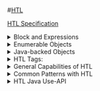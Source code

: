 #[HTL](https://experienceleague.adobe.com/en/docs/experience-manager-htl/content/getting-started)

[HTL Specification](https://github.com/adobe/htl-spec/blob/master/SPECIFICATION.md#121-display-context)



<details>
  <summary>Block and Expressions</summary>
  
  - **Block Statements**: to display the h1 element conditionally, use a data-sly-test
  - **Expression Language**: The ${ and } characters delimit HTL expressions. At runtime, these expressions are evaluated and their value is injected into the outgoing HTML stream.
  ```
    <h1 data-sly-test="${properties.jcr:title}">
    ${properties.jcr:title}
    </h1>
  ```
  - The SLY Element:
  ```
    <sly data-sly-test="${properties.jcr:title && properties.jcr:description}">
    <h1>${properties.jcr:title}</h1>
    <p>${properties.jcr:description}</p>
    </sly>
  ```
  - HTL Comments: HTL comments are HTML comments with an additional JavaScript-like syntax. The processor entirely ignores the whole HTL comment and anything within, removing it from the output.
  ```
    <!--/* An HTL Comment */-->
    <!-- An HTML Comment -->
  ```
  - Special Contexts:
    - To protect against cross-site scripting (XSS) vulnerabilities, HTL automatically recognises the context within which an output string is to be displayed within the final HTML output, and escapes that string appropriately.
    - It is also possible to override the automatic display context handling with the context option.
      <details>
        <summary> Context </summary>
        
         ```      
            ${properties.jcr:title @ context='html'}          <!--/* Use this in case you want to output HTML - Removes markup that may contain XSS risks */-->
            ${properties.jcr:title @ context='text'}          <!--/* Use this for simple HTML content - Encodes all HTML */-->
            ${properties.jcr:title @ context='elementName'}   <!--/* Allows only element names that are white-listed, outputs 'div' otherwise */-->
            ${properties.jcr:title @ context='attributeName'} <!--/* Outputs nothing if the value doesn't correspond to the HTML attribute name syntax - doesn't allow 'style' and 'on*' attributes */-->
            ${properties.jcr:title @ context='attribute'}     <!--/* Applies HTML attribute escaping */-->
            ${properties.jcr:title @ context='uri'}           <!--/* Outputs nothing if the value contains XSS risks */-->
            ${properties.jcr:title @ context='scriptToken'}   <!--/* Outputs nothing if the value doesn't correspond to an Identifier, String literal or Numeric literal JavaScript token */-->
            ${properties.jcr:title @ context='scriptString'}  <!--/* Applies JavaScript string escaping */-->
            ${properties.jcr:title @ context='scriptComment'} <!--/* Context for Javascript block comments. Outputs nothing if value is trying to break out of the comment context */-->
            ${properties.jcr:title @ context='scriptRegExp'}  <!--/* Applies JavaScript regular expression escaping */-->
            ${properties.jcr:title @ context='styleToken'}    <!--/* Outputs nothing if the value doesn't correspond to the CSS token syntax */-->
            ${properties.jcr:title @ context='styleString'}   <!--/* Applies CSS string escaping */-->
            ${properties.jcr:title @ context='styleComment'}  <!--/* Context for CSS comments. Outputs nothing if value is trying to break out of the comment context */-->
            ${properties.jcr:title @ context='comment'}       <!--/* Applies HTML comment escaping */-->
            ${properties.jcr:title @ context='number'}        <!--/* Outputs zero if the value is not a number */-->
            ${properties.jcr:title @ context='unsafe'}        <!--/* Use this at your own risk, this disables XSS protection completely */-->
         ```
       
      </details>
- Element and Attribute Names: Expressions can only be placed in HTML text or attribute values, but not within element names or attribute names, or it wouldn’t be valid HTML anymore.
  - To set element names dynamically, the data-sly-element statement can be used on the desired elements
  - to set attribute names dynamically, even setting multiple attributes at once, the data-sly-attribute statement can be used.
 
  ```
    <h1 data-sly-element="${myElementName}" data-sly-attribute="${myAttributeMap}">...</h1>

  ```
- Contexts Without Block Statements:
  -  it is not possible to define such block statements inside of the following contexts, and only expressions can be used there:
    - HTML comments
    - Script elements
    - Style elements
  - The reason for it is that the content of these contexts is text and not HTML, and contained HTML elements would be considered as simple character data. So, without real HTML elements, there also cannot be data-sly attributes run.
  - The following example illustrates the behavior for HTML comments, but in script or style elements, the same behavior would be observed:

    ```
      <!--
    The title is: ${properties.jcr:title}
    <h1 data-sly-test="${properties.jcr:title}">${properties.jcr:title}</h1>
      -->
     ```
  - Outputs something like the following HTML:

    ```
      <!--
        The title is: MY TITLE
        <h1 data-sly-test="MY TITLE">MY TITLE</h1>
    -->
     ```
- Explicit Contexts Required
    -  one objective of HTL is to reduce the risks of introducing cross-site scripting (XSS) vulnerabilities by automatically applying context-aware escaping to all expressions
    -  HTL detects the context of expressions in HTML markup but does not analyze inline JavaScript or CSS, so developers must specify the exact context for these expressions.
    -  An example of how to set the context for expressions placed inside scripts and styles:

       ```
       <script> var trackingID = "${myTrackingID @ context='scriptString'}"; </script>
       <style> a { font-family: "${myFont @ context='styleString'}"; } </style>
       ```
       
  
  
 
</details>

<details>
  <summary>Enumerable Objects</summary>
   
  These objects provide access to commonly used information. 
  Their content can be accessed with dot notation, and they can be iterated-through using **data-sly-list or data-sly-repeat**.
  
  | Variable Name | Description	| Backed By |
  | ----------- | ----------- | -----------|
  |properties	| List of properties of the current resource |	org.apache.sling.api.resource.ValueMap
  |pageProperties |	List of page properties of the current page | 	org.apache.sling.api.resource.ValueMap
  |inheritedPageProperties |List of inherited page properties of the current page |	org.apache.sling.api.resource.ValueMap

</details>
<details>
  <summary>Java-backed Objects</summary>

  The corresponding Java object backs each of the following objects.
  
  | Variable Name | Description	|
  | ----------- | ----------- | 
 | component	 | com.day.cq.wcm.api.components.Component |
 | componentContext	| com.day.cq.wcm.api.components.ComponentContext |
 | currentContentPolicy	| com.day.cq.wcm.api.policies.ContentPolicy |
 | currentContentPolicyProperties	| com.day.cq.wcm.api.policies.ContentPolicy |
 | currentDesign	| com.day.cq.wcm.api.designer.Design |
| currentNode	| javax.jcr.Node |
| currentPage	| com.day.cq.wcm.api.Page |
| currentSession	| javax.servlet.http.HttpSession |
| currentStyle	| com.day.cq.wcm.api.designer.Style |
| designer	| com.day.cq.wcm.api.designer.Designer |
| editContext	| com.day.cq.wcm.api.components.EditContext |
| log	| org.slf4j.Logger |
| out	| java.io.PrintWriter |
| pageManager	| com.day.cq.wcm.api.PageManager |
| reader	| java.io.BufferedReader |
| request	| org.apache.sling.api.SlingHttpServletRequest |
| resolver	| org.apache.sling.api.resource.ResourceResolver |
| resource	| org.apache.sling.api.resource.Resource |
| resourceDesign	| com.day.cq.wcm.api.designer.Design |
| resourcePage	| com.day.cq.wcm.api.Page |
| response	| org.apache.sling.api.SlingHttpServletResponse |
| sling	| org.apache.sling.api.scripting.SlingScriptHelper |
| slyWcmHelper	| com.adobe.cq.sightly.WCMScriptHelper |
| wcmmode	| com.adobe.cq.sightly.SightlyWCMMode |
| xssAPI	| com.adobe.granite.xss.XSSAPI |
  
</details>

<details> 
  <summary>HTL Tags:</summary>
  
  - data-sly-list
  - data-sly-repeat
  - data-sly-test
  - data-sly-use
  - data-sly-attribute
  - data-sly-call
  - data-sly-include
  - <sly>
</details>

<details>
  <summary>General Capabilities of HTL</summary>
  
  - Use-API for Accessing Logic
      - HTL's Java Use-API enables an HTL file to access helper methods in a custom Java class through data-sly-use
      - This process allows all complex business logic to be encapsulated in the Java code, while the HTL code deals only with direct markup production.
  - Automatic Context-Aware Escaping
    -  The HTL automatically escapes each variable accordingly to the context in which it is placed.
    -  Otherwise it would be vulnerable to cross-site scripting (XSS).
  - Automatic Removal of Empty Attributes
    -  ```
       <p class="${properties.class}">some text</p>       
       ```
        here If the value of the class property happens to be empty, the HTL automatically removes the entire class attribute from the output.
    - Additionally, the type of the variable placed in the expression matters:
      - String:
        - not empty: Sets the string as an attribute value.
        - empty: Removes the attribute altogether.
      - Number: Sets the value as an attribute value.
      - Boolean:
        - true: Displays the attribute without value (as a Boolean HTML attribute)
        - false: Removes the attribute altogether.
  </details>

  <details>
    <summary>Common Patterns with HTL</summary>
    <details>    
    <summary>Loading Client Libraries</summary>
  
  - In HTL, client libraries are loaded through a helper template provided by AEM, which can be accessed through **data-sly-use**.
  - Three templates are available in this file, which can be called through **data-sly-call**:
    - **css** - Loads only the CSS files of the referenced client libraries.
    - **js** - Loads only the JavaScript files of the referenced client libraries.
    - **all** - Loads all the files of the referenced client libraries (both CSS and JavaScript).
   
    - Loading multiple client libraries fully at once
      ```
      <sly data-sly-use.clientlib="/libs/granite/sightly/templates/clientlib.html"
       data-sly-call="${clientlib.all @ categories=['myCategory1', 'myCategory2']}"/>
      ``` 
    - Referencing a client library in different sections of a page
      ```
      <!doctype html>
      <html data-sly-use.clientlib="/libs/granite/sightly/templates/clientlib.html">
          <head>
              <!-- HTML meta-data -->
              <sly data-sly-call="${clientlib.css @ categories='myCategory'}"/>
          </head>
          <body>
              <!-- page content -->
              <sly data-sly-call="${clientlib.js @ categories='myCategory'}"/>
          </body>
      </html>
      ```
  
  </details>
  <details>
    <summary>Passing Data to the Client</summary>
  
  - using data attribute , we can pass the data to the client.
  - using the data in the client side
    
      ```
      <!--/* template.html file: */-->
      <div data-sly-use.logic="logic.js" data-json="${logic.json}">...</div>

      ==============
      /* logic.js file: */
      use(function () {
          var myData = {
              str: "foo",
              arr: [1, 2, 3]
          };
      
          return {
              json: JSON.stringify(myData)
          };
      });

      
      ```
 - using the data in the client side

     ```
   
         var elements = document.querySelectorAll("[data-json]");
        for (var i = 0; i < elements.length; i++) {
            var obj = JSON.parse(elements[i].dataset.json);
            //console.log(obj);
        }

    ```

  </details>
  <details>
    <summary>Working with Client-Side Templates</summary>
    
  - [example ](https://experienceleague.adobe.com/en/docs/experience-manager-htl/content/getting-started#working-with-client-side-templates)
  </details>
  
  </details>

  <details>
    <summary>HTL Java Use-API</summary>
     
  - The HTL Java Use-API enables an HTL file to access helper methods in a custom Java class.
  - Example
    - A HTL Component - info
    - HTL File : /apps/my-example/components/info.html

    ```
      <div>
      <h1>${properties.title}</h1>
      <p>${properties.description}</p>
      </div>
    
    ```

    - Content : /content/my-example/

    ```
      {
          "sling:resourceType": "my-example/component/info",
          "title": "My Example",
          "description": "This Is Some Example Content."
      }

    ```
    - Output File : /content/my-example.html

    ```
      <div>
      <h1>My Example</h1>
      <p>This Is Some Example Content.</p>
      </div>

    ```
    - Apply use-class , then the htl file changes to

    ```
      <div data-sly-use.info="Info">
          <h1>${info.lowerCaseTitle}</h1>
          <p>${info.lowerCaseDescription}</p>
      </div>
    
    ``` 
    - Create a Java class ( locally ) in the same folder of the component
      -  /apps/my-example/component/info/Info.java .

    ```
         package apps.my_example.components.info;
        
        import com.adobe.cq.sightly.WCMUsePojo;
        
        public class Info extends WCMUsePojo {
            private String lowerCaseTitle;
            private String lowerCaseDescription;
        
            @Override
            public void activate() throws Exception {
                lowerCaseTitle = getProperties().get("title", "").toLowerCase();
                lowerCaseDescription = getProperties().get("description", "").toLowerCase();
            }
        
            public String getLowerCaseTitle() {
                return lowerCaseTitle;
            }
        
            public String getLowerCaseDescription() {
                return lowerCaseDescription;
            }
        }

    ``` 


    - s
      
  - 
  - 
  
    
  </details>

  
